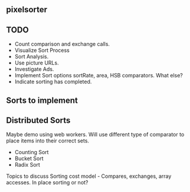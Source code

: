 pixelsorter
-----------

TODO
----
- Count comparison and exchange calls.
- Visualize Sort Process
- Sort Analysis.
- Use picture URLs.
- Investigate Ads.
- Implement Sort options
    sortRate, area, HSB comparators. What else?
- Indicate sorting has completed.

Sorts to implement
-----

Distributed Sorts
-----------------
Maybe demo using web workers.
Will use different type of comparator to place items into their correct sets.

- Counting Sort
- Bucket Sort
- Radix Sort


Topics to discuss
Sorting cost model - Compares, exchanges, array accesses.
In place sorting or not?
